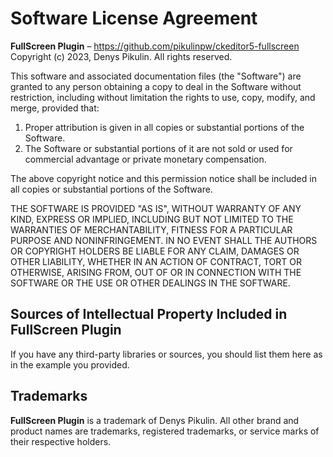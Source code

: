 Software License Agreement
==========================

**FullScreen Plugin** – https://github.com/pikulinpw/ckeditor5-fullscreen <br>
Copyright (c) 2023, Denys Pikulin. All rights reserved.

This software and associated documentation files (the "Software") are granted to any person obtaining a copy to deal in the Software without restriction, including without limitation the rights to use, copy, modify, and merge, provided that:

1. Proper attribution is given in all copies or substantial portions of the Software.
2. The Software or substantial portions of it are not sold or used for commercial advantage or private monetary compensation.

The above copyright notice and this permission notice shall be included in all copies or substantial portions of the Software.

THE SOFTWARE IS PROVIDED "AS IS", WITHOUT WARRANTY OF ANY KIND, EXPRESS OR IMPLIED, INCLUDING BUT NOT LIMITED TO THE WARRANTIES OF MERCHANTABILITY, FITNESS FOR A PARTICULAR PURPOSE AND NONINFRINGEMENT. IN NO EVENT SHALL THE AUTHORS OR COPYRIGHT HOLDERS BE LIABLE FOR ANY CLAIM, DAMAGES OR OTHER LIABILITY, WHETHER IN AN ACTION OF CONTRACT, TORT OR OTHERWISE, ARISING FROM, OUT OF OR IN CONNECTION WITH THE SOFTWARE OR THE USE OR OTHER DEALINGS IN THE SOFTWARE.

Sources of Intellectual Property Included in FullScreen Plugin
--------------------------------------------------------------------

If you have any third-party libraries or sources, you should list them here as in the example you provided.

Trademarks
----------

**FullScreen Plugin** is a trademark of Denys Pikulin. All other brand and product names are trademarks, registered trademarks, or service marks of their respective holders.